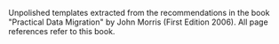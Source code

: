 Unpolished templates extracted from the recommendations in the book "Practical Data Migration" by John Morris (First Edition 2006).
All page references refer to this book.
